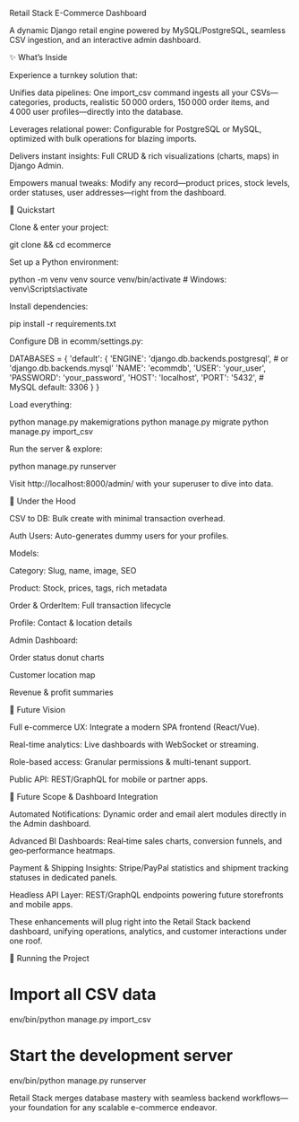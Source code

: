 Retail Stack E-Commerce Dashboard

A dynamic Django retail engine powered by MySQL/PostgreSQL, seamless CSV ingestion, and an interactive admin dashboard.

✨ What’s Inside

Experience a turnkey solution that:

Unifies data pipelines: One import_csv command ingests all your CSVs—categories, products, realistic 50 000 orders, 150 000 order items, and 4 000 user profiles—directly into the database.

Leverages relational power: Configurable for PostgreSQL or MySQL, optimized with bulk operations for blazing imports.

Delivers instant insights: Full CRUD & rich visualizations (charts, maps) in Django Admin.

Empowers manual tweaks: Modify any record—product prices, stock levels, order statuses, user addresses—right from the dashboard.

🚀 Quickstart

Clone & enter your project:

git clone <repo-url> && cd ecommerce

Set up a Python environment:

python -m venv venv
source venv/bin/activate    # Windows: venv\\Scripts\\activate

Install dependencies:

pip install -r requirements.txt

Configure DB in ecomm/settings.py:

DATABASES = {
    'default': {
        'ENGINE': 'django.db.backends.postgresql',  # or 'django.db.backends.mysql'
        'NAME': 'ecommdb',
        'USER': 'your_user',
        'PASSWORD': 'your_password',
        'HOST': 'localhost',
        'PORT': '5432',  # MySQL default: 3306
    }
}

Load everything:

python manage.py makemigrations
python manage.py migrate
python manage.py import_csv

Run the server & explore:

python manage.py runserver

Visit http://localhost:8000/admin/ with your superuser to dive into data.

🔧 Under the Hood

CSV to DB: Bulk create with minimal transaction overhead.

Auth Users: Auto-generates dummy users for your profiles.

Models:

Category: Slug, name, image, SEO

Product: Stock, prices, tags, rich metadata

Order & OrderItem: Full transaction lifecycle

Profile: Contact & location details

Admin Dashboard:

Order status donut charts

Customer location map

Revenue & profit summaries

🌈 Future Vision

Full e-commerce UX: Integrate a modern SPA frontend (React/Vue).

Real-time analytics: Live dashboards with WebSocket or streaming.

Role-based access: Granular permissions & multi-tenant support.

Public API: REST/GraphQL for mobile or partner apps.

🔮 Future Scope & Dashboard Integration

Automated Notifications: Dynamic order and email alert modules directly in the Admin dashboard.

Advanced BI Dashboards: Real‑time sales charts, conversion funnels, and geo‑performance heatmaps.

Payment & Shipping Insights: Stripe/PayPal statistics and shipment tracking statuses in dedicated panels.

Headless API Layer: REST/GraphQL endpoints powering future storefronts and mobile apps.

These enhancements will plug right into the Retail Stack backend dashboard, unifying operations, analytics, and customer interactions under one roof.

🏃 Running the Project

# Import all CSV data
env/bin/python manage.py import_csv

# Start the development server
env/bin/python manage.py runserver

Retail Stack merges database mastery with seamless backend workflows—your foundation for any scalable e-commerce endeavor.


